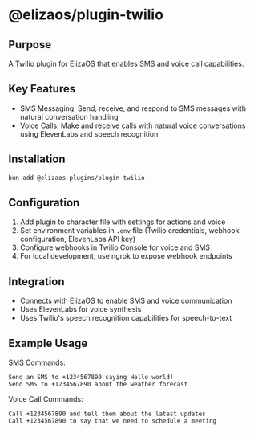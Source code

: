 # @elizaos/plugin-twilio

## Purpose

A Twilio plugin for ElizaOS that enables SMS and voice call capabilities.

## Key Features

- SMS Messaging: Send, receive, and respond to SMS messages with natural conversation handling
- Voice Calls: Make and receive calls with natural voice conversations using ElevenLabs and speech recognition

## Installation

```bash
bun add @elizaos-plugins/plugin-twilio
```

## Configuration

1. Add plugin to character file with settings for actions and voice
2. Set environment variables in `.env` file (Twilio credentials, webhook configuration, ElevenLabs API key)
3. Configure webhooks in Twilio Console for voice and SMS
4. For local development, use ngrok to expose webhook endpoints

## Integration

- Connects with ElizaOS to enable SMS and voice communication
- Uses ElevenLabs for voice synthesis
- Uses Twilio's speech recognition capabilities for speech-to-text

## Example Usage

SMS Commands:

```
Send an SMS to +1234567890 saying Hello world!
Send SMS to +1234567890 about the weather forecast
```

Voice Call Commands:

```
Call +1234567890 and tell them about the latest updates
Call +1234567890 to say that we need to schedule a meeting
```
